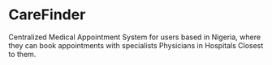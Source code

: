 # CareFinder
 Centralized Medical Appointment System for users based in Nigeria, where they can book appointments with specialists Physicians in Hospitals Closest to them.
